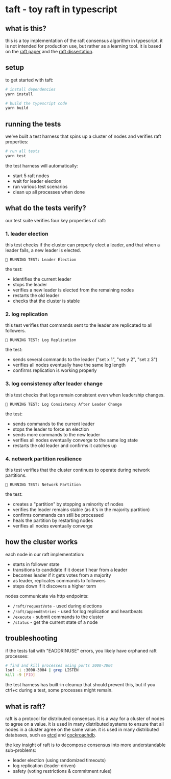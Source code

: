 # taft - toy raft in typescript

## what is this?

this is a toy implementation of the raft consensus algorithm in typescript. it is not intended for production use, but rather as a learning tool. it is based on the [raft paper](https://raft.github.io/raft.pdf) and the [raft dissertation](https://web.stanford.edu/~ouster/cgi-bin/papers/OngaroPhD.pdf).

## setup

to get started with taft:

```bash
# install dependencies
yarn install

# build the typescript code
yarn build
```

## running the tests

we've built a test harness that spins up a cluster of nodes and verifies raft properties:

```bash
# run all tests
yarn test
```

the test harness will automatically:

- start 5 raft nodes
- wait for leader election
- run various test scenarios
- clean up all processes when done

## what do the tests verify?

our test suite verifies four key properties of raft:

### 1. leader election

this test checks if the cluster can properly elect a leader, and that when a leader fails, a new leader is elected.

```
🧪 RUNNING TEST: Leader Election
```

the test:

- identifies the current leader
- stops the leader
- verifies a new leader is elected from the remaining nodes
- restarts the old leader
- checks that the cluster is stable

### 2. log replication

this test verifies that commands sent to the leader are replicated to all followers.

```
🧪 RUNNING TEST: Log Replication
```

the test:

- sends several commands to the leader ("set x 1", "set y 2", "set z 3")
- verifies all nodes eventually have the same log length
- confirms replication is working properly

### 3. log consistency after leader change

this test checks that logs remain consistent even when leadership changes.

```
🧪 RUNNING TEST: Log Consistency After Leader Change
```

the test:

- sends commands to the current leader
- stops the leader to force an election
- sends more commands to the new leader
- verifies all nodes eventually converge to the same log state
- restarts the old leader and confirms it catches up

### 4. network partition resilience

this test verifies that the cluster continues to operate during network partitions.

```
🧪 RUNNING TEST: Network Partition
```

the test:

- creates a "partition" by stopping a minority of nodes
- verifies the leader remains stable (as it's in the majority partition)
- confirms commands can still be processed
- heals the partition by restarting nodes
- verifies all nodes eventually converge

## how the cluster works

each node in our raft implementation:

- starts in follower state
- transitions to candidate if it doesn't hear from a leader
- becomes leader if it gets votes from a majority
- as leader, replicates commands to followers
- steps down if it discovers a higher term

nodes communicate via http endpoints:

- `/raft/requestVote` - used during elections
- `/raft/appendEntries` - used for log replication and heartbeats
- `/execute` - submit commands to the cluster
- `/status` - get the current state of a node

## troubleshooting

if the tests fail with "EADDRINUSE" errors, you likely have orphaned raft processes:

```bash
# find and kill processes using ports 3000-3004
lsof -i :3000-3004 | grep LISTEN
kill -9 [PID]
```

the test harness has built-in cleanup that should prevent this, but if you ctrl+c during a test, some processes might remain.

## what is raft?

raft is a protocol for distributed consensus. it is a way for a cluster of nodes to agree on a value. it is used in many distributed systems to ensure that all nodes in a cluster agree on the same value. it is used in many distributed databases, such as [etcd](https://etcd.io/) and [cockroachdb](https://www.cockroachlabs.com/).

the key insight of raft is to decompose consensus into more understandable sub-problems:

- leader election (using randomized timeouts)
- log replication (leader-driven)
- safety (voting restrictions & commitment rules)
